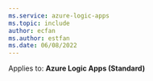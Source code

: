 ```yaml
---
ms.service: azure-logic-apps
ms.topic: include
author: ecfan
ms.author: estfan
ms.date: 06/08/2022
---
```


Applies to: **Azure Logic Apps (Standard)**